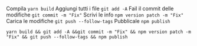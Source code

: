 Compila `yarn build`
Aggiungi tutti i file `git add -A`
Fail il commit delle modifiche `git commit -m "Fix"`
Scrivi le info `npm version patch -m "Fix"`
Carica le modifiche `git push --follow-tags`
Pubblicale `npm publish`

`
yarn build && git add -A &&git commit -m "Fix" && npm version patch -m "Fix" && git push --follow-tags && npm publish
`